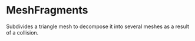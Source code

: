 # MeshFragments
Subdivides a triangle mesh to decompose it into several meshes as a result of a collision.
